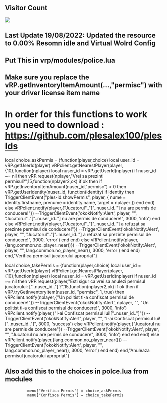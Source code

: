 ## Visitor Count
  <img src="https://profile-counter.glitch.me/vrp_dmvAX/count.svg" />

## Last Update 19/08/2022: Updated the resource to 0.00% Resomn idle and Virtual Wolrd Config

## Put This in vrp/modules/police.lua

## Make sure you replace the vRP.getInventoryItemAmount(...,"permisc") with your driver license item name

# In order for this functions to work you need to download : https://github.com/plesalex100/plesIds


local choice_askPermis = {function(player,choice)
  local user_id = vRP.getUserId(player)
  vRPclient.getNearestPlayer(player,{10},function(nplayer)
  local nuser_id = vRP.getUserId(nplayer)
  if nuser_id ~= nil then
    vRP.request(nplayer,"Vrei sa prezinti permisul?",15,function(nplayer2,ok)
    if ok then
      if vRP.getInventoryItemAmount(nuser_id,"permisc") > 0 then
          vRP.getUserIdentity(nuser_id, function(identity)
            if identity then
              TriggerClientEvent("ples-id:showPermis", player, {
                nume = identity.firstname, 
                prenume = identity.name, 
                target = nplayer
              })
            end
          end)
      else
       vRPclient.notify(player,{"Jucatorul".."["..nuser_id.."] nu are permis de conducere!"})
        --TriggerClientEvent('okokNotify:Alert', player, "", "Jucatorul".."["..nuser_id.."] nu are permis de conducere!", 3000, 'info')
      end
    else
      vRPclient.notify(player,{"Jucatorul".."["..nuser_id.."] a refuzat sa prezinte permisul de conducere!"})
      --TriggerClientEvent('okokNotify:Alert', player, "", "Jucatorul".."["..nuser_id.."] a refuzat sa prezinte permisul de conducere!", 3000, 'error')
    end
    end)
  else
    vRPclient.notify(player,{lang.common.no_player_near()})
    --TriggerClientEvent('okokNotify:Alert', player, "", lang.common.no_player_near(), 3000, 'error')
  end
end)
end,"Verifica permisul jucatorului apropriat"}



local choice_takePermis = {function(player,choice)
  local user_id = vRP.getUserId(player)
  vRPclient.getNearestPlayer(player,{10},function(nplayer)
  local nuser_id = vRP.getUserId(nplayer)
  if nuser_id ~= nil then
    vRP.request(player,"Esti sigur ca vrei sa anulezi permisul jucatorului: ["..nuser_id.."] ?",15,function(nplayer2,ok)
    if ok then
      if vRP.tryGetInventoryItem(nuser_id, "permisc", 1, true) then
        vRPclient.notify(nplayer,{"Un politist ti-a confiscat permisul de conducere!"})
        --TriggerClientEvent('okokNotify:Alert', nplayer, "", "Un politist ti-a confiscat permisul de conducere!", 3000, 'info')
        vRPclient.notify(player,{"I-ai Confiscat permisul lui!["..nuser_id.."]"})
        --TriggerClientEvent('okokNotify:Alert', player, "", "I-ai Confiscat permisul lui!["..nuser_id.."]", 3000, 'success')
      else
        vRPclient.notify(player,{"Jucatorul nu are permis de conducere"})
        --TriggerClientEvent('okokNotify:Alert', player, "", "Jucatorul nu are permis de conducere", 3000, 'info')
      end
    end
    end)
  else
    vRPclient.notify(player,{lang.common.no_player_near()})
    --TriggerClientEvent('okokNotify:Alert', player, "", lang.common.no_player_near(), 3000, 'error')
  end
end)
end,"Anuleaza permisul jucatorului apropriat"}


## Also add this to the choices in polce.lua from modules


              menu["Verifica Permis"] = choice_askPermis
              menu["Confisca Permis"] = choice_takePermis
